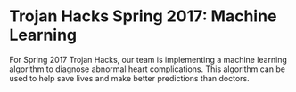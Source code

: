 # Trojan Hacks Spring 2017: Machine Learning

For Spring 2017 Trojan Hacks, our team is implementing a machine learning algorithm to diagnose abnormal heart complications. This algorithm can be used to help save lives and make better predictions than doctors.